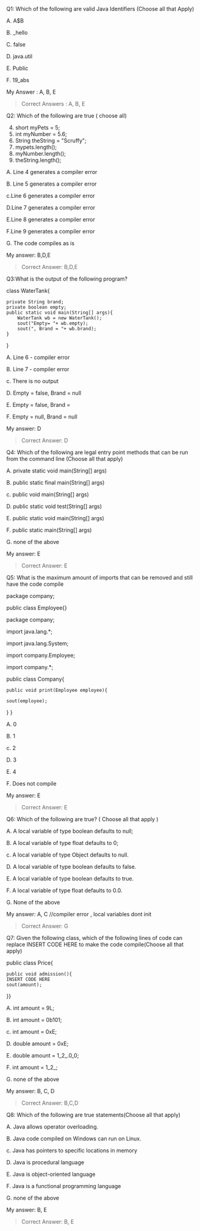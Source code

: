 Q1: Which of the following are valid Java Identifiers (Choose all that Apply)

 A. A$B

 B. _hello

 C. false

 D. java.util

 E. Public

 F. 19_abs

My Answer : A, B, E
> Correct Answers : A, B, E

Q2: Which of the following are true ( choose all)

4. short myPets = 5;
5. int myNumber = 5.6;
6. String theString = "Scruffy";
7. mypets.length();
8. myNumber.length();
9. theString.length();

 A. Line 4 generates a compiler error

B. Line 5 generates a compiler error

c.Line 6 generates a compiler error

D.Line 7 generates a compiler error

E.Line 8 generates a compiler error

F.Line 9 generates a compiler error

G. The code compiles as is 

My answer: B,D,E
> Correct Answer: B,D,E

Q3:What is the output of the following program?

class WaterTank{

    private String brand;
    private boolean empty;
    public static void main(String[] args){
        WaterTank wb = new WaterTank();
        sout("Empty= "+ wb.empty);
        sout(", Brand = "+ wb.brand);
    }
}

A. Line 6 - compiler error

B. Line 7 - compiler error

c. There is no output

D. Empty = false, Brand = null

E. Empty = false, Brand = 

F. Empty = null, Brand = null

My answer: D
> Correct Answer: D

Q4: Which of the following are legal entry point methods that can be run from the command line (Choose all that apply)

A. private static void main(String[] args)

B. public static final main(String[] args)

c. public void main(String[] args)

D. public static void test(String[] args)

E. public static void main(String[] args)

F. public static main(String[] args)

G. none of the above

My answer: E
> Correct Answer: E 

Q5: What is the maximum amount of imports that can be removed and still have the code compile


package company; 

public class Employee{}

package company;

import java.lang.*;

import java.lang.System;

import company.Employee;

import company.*;

public class Company{

    public void print(Employee employee){

    sout(employee);
}
}

A. 0

B. 1

c. 2

D. 3

E. 4

F. Does not compile

My answer: E
> Correct Answer: E

Q6: Which of the following are true? ( Choose all that apply )

A. A local variable of type boolean defaults to null;

B. A local variable of type float defaults to 0;

c. A local variable of type Object defaults to null.

D. A local variable of type boolean defaults to false.

E. A local variable of type boolean defaults to true.

F. A local variable of type float defaults to 0.0.

G. None of the above

My answer: A, C //compiler error , local variables dont init
> Correct Answer: G
 
Q7: Given the following class, which of the following lines of code can replace INSERT CODE HERE to make the code compile(Choose all that apply)

public class Price{
    
    public void admission(){
    INSERT CODE HERE
    sout(amount);
}}

A. int amount = 9L;

B. int amount = 0b101;

c. int amount = 0xE;

D. double amount = 0xE;

E. double amount = 1_2_.0_0;

F. int amount = 1_2_;

G. none of the above

My answer: B, C, D
> Correct Answer: B,C,D

Q8: Which of the following are true statements(Choose all that apply)

A. Java allows operator overloading.

B. Java code compiled on Windows can run on Linux.

c. Java has pointers to specific locations in memory

D. Java is procedural language 

E. Java is object-oriented language

F. Java is a functional programming language

G. none of the above

My answer: B, E
> Correct Answer: B, E